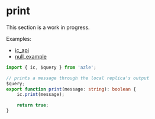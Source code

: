 # print

This section is a work in progress.

Examples:

-   [ic_api](https://github.com/demergent-labs/azle/tree/main/examples/ic_api)
-   [null_example](https://github.com/demergent-labs/azle/tree/main/examples/null_example)

```typescript
import { ic, $query } from 'azle';

// prints a message through the local replica's output
$query;
export function print(message: string): boolean {
    ic.print(message);

    return true;
}
```
